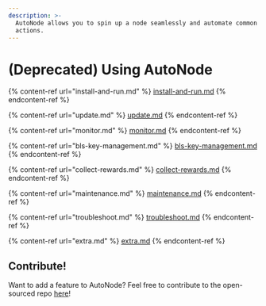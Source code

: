 ```yaml
---
description: >-
  AutoNode allows you to spin up a node seamlessly and automate common validator
  actions.
---
```


# (Deprecated) Using AutoNode



{% content-ref url="install-and-run.md" %}
[install-and-run.md](install-and-run.md)
{% endcontent-ref %}

{% content-ref url="update.md" %}
[update.md](update.md)
{% endcontent-ref %}

{% content-ref url="monitor.md" %}
[monitor.md](monitor.md)
{% endcontent-ref %}

{% content-ref url="bls-key-management.md" %}
[bls-key-management.md](bls-key-management.md)
{% endcontent-ref %}

{% content-ref url="collect-rewards.md" %}
[collect-rewards.md](collect-rewards.md)
{% endcontent-ref %}

{% content-ref url="maintenance.md" %}
[maintenance.md](maintenance.md)
{% endcontent-ref %}

{% content-ref url="troubleshoot.md" %}
[troubleshoot.md](troubleshoot.md)
{% endcontent-ref %}

{% content-ref url="extra.md" %}
[extra.md](extra.md)
{% endcontent-ref %}

## Contribute!

Want to add a feature to AutoNode? Feel free to contribute to the open-sourced repo [here](https://github.com/harmony-one/auto-node)!
